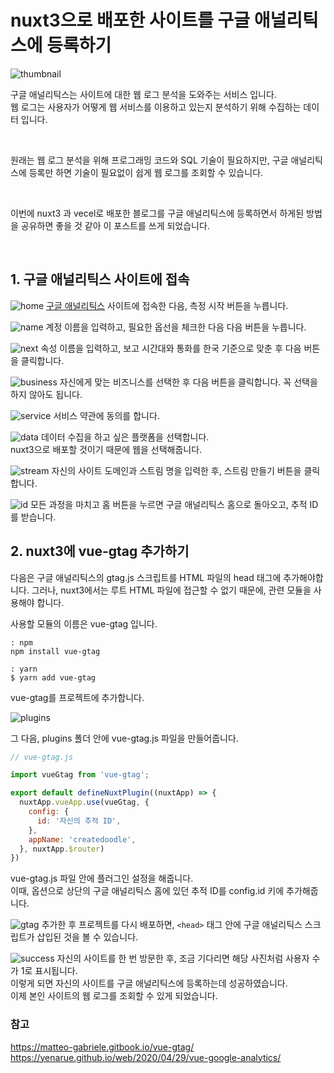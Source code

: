 


# nuxt3으로 배포한 사이트를 구글 애널리틱스에 등록하기

![thumbnail](/posts/thumbnail/4.png)

구글 애널리틱스는 사이트에 대한 웹 로그 분석을 도와주는 서비스 입니다.  
웹 로그는 사용자가 어떻게 웹 서비스를 이용하고 있는지 분석하기 위해 수집하는 데이터 입니다.  

<br>

원래는 웹 로그 분석을 위해 프로그래밍 코드와 SQL 기술이 필요하지만, 구글 애널리틱스에 등록만 하면 기술이 필요없이 쉽게 웹 로그를 조회할 수 있습니다.  

<br>

이번에 nuxt3 과 vecel로 배포한 블로그를 구글 애널리틱스에 등록하면서 하게된 방법을 공유하면 좋을 것 같아 이 포스트를 쓰게 되었습니다.  

<br>

## 1. 구글 애널리틱스 사이트에 접속
![home](/posts/photo/4/home.png)
[구글 애널리틱스](https://analytics.google.com/) 사이트에 접속한 다음, 측정 시작 버튼을 누릅니다.

![name](/posts/photo/4/name.png)
계정 이름을 입력하고, 필요한 옵선을 체크한 다음 다음 버튼을 누릅니다.

![next](/posts/photo/4/next.png)
속성 이름을 입력하고, 보고 시간대와 통화를 한국 기준으로 맞춘 후 다음 버튼을 클릭합니다.

![business](/posts/photo/4/business.png)
자신에게 맞는 비즈니스를 선택한 후 다음 버튼을 클릭합니다.  꼭 선택을 하지 않아도 됩니다.

![service](/posts/photo/4/service.png)
서비스 약관에 동의를 합니다.

![data](/posts/photo/4/data.png)
데이터 수집을 하고 싶은 플랫폼을 선택합니다.  
nuxt3으로 배포할 것이기 때문에 웹을 선택해줍니다.

![stream](/posts/photo/4/stream.png)
자신의 사이트 도메인과 스트림 명을 입력한 후, 스트림 만들기 버튼을 클릭합니다.

![id](/posts/photo/4/id.png)
모든 과정을 마치고 홈 버튼을 누르면 구글 애널리틱스 홈으로 돌아오고, 추적 ID를 받습니다.

## 2. nuxt3에 vue-gtag 추가하기
다음은 구글 애널리틱스의 gtag.js 스크립트를 HTML 파일의 head 태그에 추가해야합니다.
그러나, nuxt3에서는 루트 HTML 파일에 접근할 수 없기 때문에, 관련 모듈을 사용해야 합니다.

사용할 모듈의 이름은 vue-gtag 입니다.

```
: npm
npm install vue-gtag

: yarn
$ yarn add vue-gtag
```
vue-gtag를 프로젝트에 추가합니다.

![plugins](/posts/photo/4/plugins.png)

그 다음, plugins 폴더 안에 vue-gtag.js 파일을 만들어줍니다.

```js
// vue-gtag.js

import vueGtag from 'vue-gtag';

export default defineNuxtPlugin((nuxtApp) => {
  nuxtApp.vueApp.use(vueGtag, {
    config: {
      id: '자신의 추적 ID',
    },
    appName: 'createdoodle',
  }, nuxtApp.$router)
})
```
vue-gtag.js 파일 안에 플러그인 설정을 해줍니다.  
이때, 옵션으로 상단의 구글 애널리틱스 홈에 있던 추적 ID를 config.id 키에 추가해줍니다.

![gtag](/posts/photo/4/gtag.png)
추가한 후 프로젝트를 다시 배포하면, `<head>` 태그 안에 구글 애널리틱스 스크립트가 삽입된 것을 볼 수 있습니다.

![success](/posts/photo/4/success.png)
자신의 사이트를 한 번 방문한 후, 조금 기다리면 해당 사진처럼 사용자 수가 1로 표시됩니다.  
이렇게 되면 자신의 사이트를 구글 애널리틱스에 등록하는데 성공하였습니다.  
이제 본인 사이트의 웹 로그를 조회할 수 있게 되었습니다.

### 참고
https://matteo-gabriele.gitbook.io/vue-gtag/
https://yenarue.github.io/web/2020/04/29/vue-google-analytics/